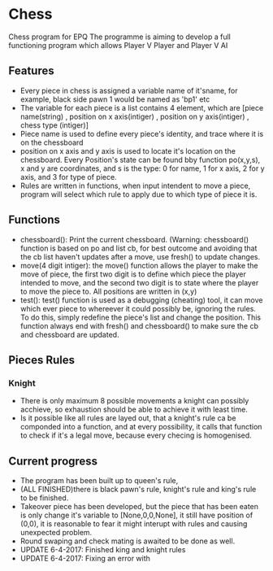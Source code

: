 # Chess
Chess program for EPQ
The programme is aiming to develop a full functioning program which allows Player V Player and Player V AI
## Features
- Every piece in chess is assigned a variable name of it'sname, for example, black side pawn 1 would be named as 'bp1' etc
- The variable for each piece is a list contains 4 element, which are [piece name(string) , position on x axis(intiger) , position on y axis(intiger) , chess type (intiger)]
- Piece name is used to define every piece's identity, and trace where it is on the chessboard
- position on x axis and y axis is used to locate it's location on the chessboard. Every Position's state can be found bby function po(x,y,s), x and y are coordinates, and s is the type: 0 for name, 1 for x axis, 2 for y axis, and 3 for type of piece.
- Rules are written in functions, when input intendent to move a piece, program will select which rule to apply due to which type of piece it is.


## Functions
- chessboard():   Print the current chessboard. (Warning: chessboard() function is based on po and list cb, for best outcome and avoiding that the cb list haven't updates after a move, use fresh() to update changes.
- move(4 digit intiger):   the move() function allows the player to make the move of piece, the first two digit is to define which piece the player intended to move, and the second two digit is to state where the player to move the piece to. All positions are written in (x,y)
- test(): test() function is used as a debugging (cheating) tool, it can move which ever piece to whereever it could possibly be, ignoring the rules. To do this, simply redefine the piece's list and change the position. This function always end with fresh() and chessboard() to make sure the cb and chessboard are updated.


## Pieces Rules
### Knight
- There is only maximum 8 possible movements a knight can possibly acchieve, so exhaustion should be able to achieve it with least time.
- Is it possible like all rules are layed out, that a knight's rule ca be componded into a function, and at every possibility, it calls that function to check if it's a legal move, because every checing is homogenised.

## Current progress
- The program has been built up to queen's rule, 
- (ALL FINISHED)there is black pawn's rule, knight's rule and king's rule to be finished. 
- Takeover piece has been developed, but the piece that has been eaten is only change it's variable to [None,0,0,None], it still have position of (0,0), it is reasonable to fear it might interupt with rules and causing unexpected problem. 
- Round swaping and check mating is awaited to be done as well.
- UPDATE 6-4-2017:      Finished king and knight rules
- UPDATE 6-4-2017:      Fixing an error with
